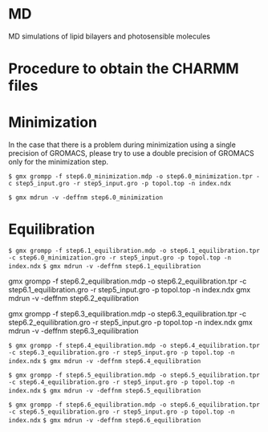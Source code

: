 # MD
MD simulations of lipid bilayers and photosensible molecules

# Procedure to obtain the CHARMM files

# Minimization
In the case that there is a problem during minimization using a single precision of GROMACS, please try to use a double precision of GROMACS only for the minimization step.

`$ gmx grompp -f step6.0_minimization.mdp -o step6.0_minimization.tpr -c step5_input.gro -r step5_input.gro -p topol.top -n index.ndx`

`$ gmx mdrun -v -deffnm step6.0_minimization`


# Equilibration
`$ gmx grompp -f step6.1_equilibration.mdp -o step6.1_equilibration.tpr -c step6.0_minimization.gro -r step5_input.gro -p topol.top -n index.ndx`
`$ gmx mdrun -v -deffnm step6.1_equilibration`

gmx grompp -f step6.2_equilibration.mdp -o step6.2_equilibration.tpr -c step6.1_equilibration.gro -r step5_input.gro -p topol.top -n index.ndx
gmx mdrun -v -deffnm step6.2_equilibration

gmx grompp -f step6.3_equilibration.mdp -o step6.3_equilibration.tpr -c step6.2_equilibration.gro -r step5_input.gro -p topol.top -n index.ndx
gmx mdrun -v -deffnm step6.3_equilibration

`$ gmx grompp -f step6.4_equilibration.mdp -o step6.4_equilibration.tpr -c step6.3_equilibration.gro -r step5_input.gro -p topol.top -n index.ndx`
`$ gmx mdrun -v -deffnm step6.4_equilibration`

`$ gmx grompp -f step6.5_equilibration.mdp -o step6.5_equilibration.tpr -c step6.4_equilibration.gro -r step5_input.gro -p topol.top -n index.ndx`
`$ gmx mdrun -v -deffnm step6.5_equilibration`

`$ gmx grompp -f step6.6_equilibration.mdp -o step6.6_equilibration.tpr -c step6.5_equilibration.gro -r step5_input.gro -p topol.top -n index.ndx`
`$ gmx mdrun -v -deffnm step6.6_equilibration`
